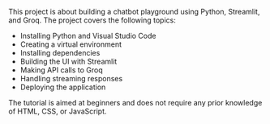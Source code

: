 This project is about building a chatbot playground using Python, Streamlit, and Groq. The project covers the following topics:

* Installing Python and Visual Studio Code
* Creating a virtual environment
* Installing dependencies
* Building the UI with Streamlit
* Making API calls to Groq
* Handling streaming responses
* Deploying the application

The tutorial is aimed at beginners and does not require any prior knowledge of HTML, CSS, or JavaScript.
